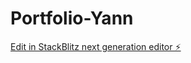 # Portfolio-Yann

[Edit in StackBlitz next generation editor ⚡️](https://stackblitz.com/~/github.com/bastyann972/Portfolio-Yann)